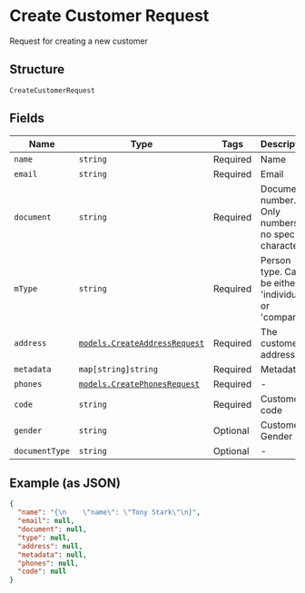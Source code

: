 
# Create Customer Request

Request for creating a new customer

## Structure

`CreateCustomerRequest`

## Fields

| Name | Type | Tags | Description |
|  --- | --- | --- | --- |
| `name` | `string` | Required | Name |
| `email` | `string` | Required | Email |
| `document` | `string` | Required | Document number. Only numbers, no special characters. |
| `mType` | `string` | Required | Person type. Can be either 'individual' or 'company' |
| `address` | [`models.CreateAddressRequest`](../../doc/models/create-address-request.md) | Required | The customer's address |
| `metadata` | `map[string]string` | Required | Metadata |
| `phones` | [`models.CreatePhonesRequest`](../../doc/models/create-phones-request.md) | Required | - |
| `code` | `string` | Required | Customer code |
| `gender` | `string` | Optional | Customer Gender |
| `documentType` | `string` | Optional | - |

## Example (as JSON)

```json
{
  "name": "{\n    \"name\": \"Tony Stark\"\n}",
  "email": null,
  "document": null,
  "type": null,
  "address": null,
  "metadata": null,
  "phones": null,
  "code": null
}
```

